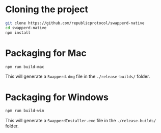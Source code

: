 # Cloning the project

```bash
git clone https://github.com/republicprotocol/swapperd-native
cd swapperd-native
npm install
```

# Packaging for Mac

```bash
npm run build-mac
```

This will generate a `Swapperd.dmg` file in the `./release-builds/` folder.

# Packaging for Windows

```bash
npm run build-win
```

This will generate a `SwapperdInstaller.exe` file in the `./release-builds/` folder.


